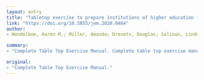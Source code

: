```yaml
---
layout: entry
title: "Tabletop exercise to prepare institutions of higher education for an outbreak of COVID-19"
link: "https://doi.org/10.5055/jem.2020.0464"
author:
- Wendelboe, Aaron M.; Miller, Amanda; Drevets, Douglas; Salinas, Linda; Miller, E. J.; Jackson, Dalton; Chou, Ann; Raines, Jill

summary:
- "Complete Table Top Exercise Manual. Complete table top exercise manual. Use the table top to learn more about the exercises. Get the most out of the list. Find out how to use the Table Top exercise manual in the comments section. Schedule a tabletop exercise manual for the complete table top. The table top exercises manual is available for download."

original:
- "Complete Table Top Exercise Manual."
---
```


